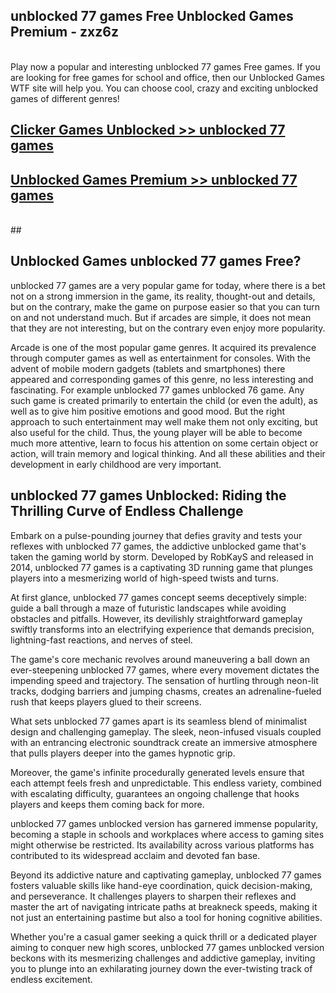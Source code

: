 ## unblocked 77 games Free Unblocked Games Premium - zxz6z <br>
<br>
Play now a popular and interesting unblocked 77 games Free games. If you are looking for free games for school and office, then our Unblocked Games WTF site will help you. You can choose cool, crazy and exciting unblocked games of different genres!


##  [Clicker Games Unblocked >> unblocked 77 games](http://freeplayer.one?title=unblocked_77_games&ref=05)

##  [Unblocked Games Premium >> unblocked 77 games](http://freeplayer.one?title=unblocked_77_games&ref=05)
  <br>
  ##



## Unblocked Games unblocked 77 games Free?

unblocked 77 games are a very popular game for today, where there is a bet not on a strong immersion in the game, its reality, thought-out and details, but on the contrary, make the game on purpose easier so that you can turn on and not understand much. But if arcades are simple, it does not mean that they are not interesting, but on the contrary even enjoy more popularity.

Arcade is one of the most popular game genres. It acquired its prevalence through computer games as well as entertainment for consoles. With the advent of mobile modern gadgets (tablets and smartphones) there appeared and corresponding games of this genre, no less interesting and fascinating. For example unblocked 77 games unblocked 76 game. Any such game is created primarily to entertain the child (or even the adult), as well as to give him positive emotions and good mood. But the right approach to such entertainment may well make them not only exciting, but also useful for the child. Thus, the young player will be able to become much more attentive, learn to focus his attention on some certain object or action, will train memory and logical thinking. And all these abilities and their development in early childhood are very important.

##  unblocked 77 games Unblocked: Riding the Thrilling Curve of Endless Challenge

Embark on a pulse-pounding journey that defies gravity and tests your reflexes with unblocked 77 games, the addictive unblocked game that's taken the gaming world by storm. Developed by RobKayS and released in 2014, unblocked 77 games is a captivating 3D running game that plunges players into a mesmerizing world of high-speed twists and turns.

At first glance, unblocked 77 games concept seems deceptively simple: guide a ball through a maze of futuristic landscapes while avoiding obstacles and pitfalls. However, its devilishly straightforward gameplay swiftly transforms into an electrifying experience that demands precision, lightning-fast reactions, and nerves of steel.

The game's core mechanic revolves around maneuvering a ball down an ever-steepening unblocked 77 games, where every movement dictates the impending speed and trajectory. The sensation of hurtling through neon-lit tracks, dodging barriers and jumping chasms, creates an adrenaline-fueled rush that keeps players glued to their screens.

What sets unblocked 77 games apart is its seamless blend of minimalist design and challenging gameplay. The sleek, neon-infused visuals coupled with an entrancing electronic soundtrack create an immersive atmosphere that pulls players deeper into the games hypnotic grip.

Moreover, the game's infinite procedurally generated levels ensure that each attempt feels fresh and unpredictable. This endless variety, combined with escalating difficulty, guarantees an ongoing challenge that hooks players and keeps them coming back for more.

unblocked 77 games unblocked version has garnered immense popularity, becoming a staple in schools and workplaces where access to gaming sites might otherwise be restricted. Its availability across various platforms has contributed to its widespread acclaim and devoted fan base.

Beyond its addictive nature and captivating gameplay, unblocked 77 games fosters valuable skills like hand-eye coordination, quick decision-making, and perseverance. It challenges players to sharpen their reflexes and master the art of navigating intricate paths at breakneck speeds, making it not just an entertaining pastime but also a tool for honing cognitive abilities.

Whether you're a casual gamer seeking a quick thrill or a dedicated player aiming to conquer new high scores, unblocked 77 games unblocked version beckons with its mesmerizing challenges and addictive gameplay, inviting you to plunge into an exhilarating journey down the ever-twisting track of endless excitement.
